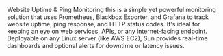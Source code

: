 
 Website Uptime & Ping Monitoring
this  is a simple yet powerful monitoring solution that uses Prometheus, Blackbox Exporter, and Grafana to track website uptime, ping response, and HTTP status codes. It's ideal for keeping an eye on web services, APIs, or any internet-facing endpoint. Deployable on any Linux server (like AWS EC2), Sun provides real-time dashboards and optional alerts for downtime or latency issues.


